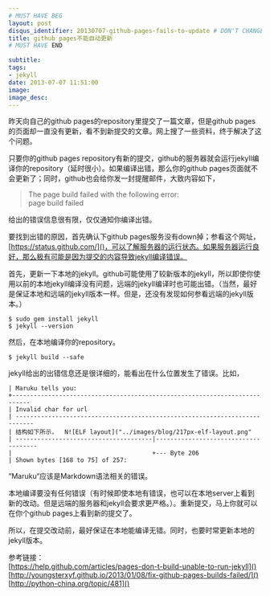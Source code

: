 ```yaml
---
# MUST HAVE BEG
layout: post
disqus_identifier: 20130707-github-pages-fails-to-update # DON'T CHANGE THE VALUE ONCE SET
title: github pages不能自动更新
# MUST HAVE END

subtitle:
tags: 
- jekyll
date: 2013-07-07 11:51:00
image:
image_desc:
---
```

昨天向自己的github pages的repository里提交了一篇文章，但是github pages的页面却一直没有更新，看不到新提交的文章。网上搜了一些资料，终于解决了这个问题。

只要你的github pages repository有新的提交，github的服务器就会运行jekyll编译你的repository（延时很小）。如果编译出错，那么你的github pages页面就不会更新了；同时，github也会给你发一封提醒邮件，大致内容如下，
>The page build failed with the following error:     
>page build failed

给出的错误信息很有限，仅仅通知你编译出错。

要找到出错的原因，首先确认下github pages服务没有down掉；参看这个网址，[https://status.github.com/]()，可以了解服务器的运行状态。如果服务器运行良好，那么极有可能是因为提交的内容导致jekyll编译错误。    

首先，更新一下本地的jekyll。github可能使用了较新版本的jekyll，所以即使你使用以前的本地jekyll编译没有问题，远端的jekyll编译时也可能出错。（当然，最好是保证本地和远端的jekyll版本一样。但是，还没有发现如何参看远端的jekyll版本。）
   
	$ sudo gem install jekyll
	$ jekyll --version
然后，在本地编译你的repository。

	$ jekyll build --safe
jekyll给出的出错信息还是很详细的，能看出在什么位置发生了错误。比如，

    | Maruku tells you:
    +---------------------------------------------------------------------------
    | Invalid char for url
    | ---------------------------------------------------------------------------
    | 结构如下所示，  N![ELF layout]("../images/blog/217px-elf-layout.png"
    | --------------------------------------|-------------------------------------
    |                                       +--- Byte 206
    | Shown bytes [168 to 75] of 257:

“Maruku“应该是Markdown语法相关的错误。

本地编译要没有任何错误（有时候即使本地有错误，也可以在本地server上看到新的改动。但是远端的服务器和jekyll会要求更严格。）。重新提交，马上你就可以在你个github pages上看到新的提交了。

所以，在提交改动前，最好保证在本地能编译无错。同时，也要时常更新本地的jekyll版本。

参考链接：    
[https://help.github.com/articles/pages-don-t-build-unable-to-run-jekyll]()     
[http://youngsterxyf.github.io/2013/01/08/fix-github-pages-builds-failed/]()     
[http://python-china.org/topic/481]()

